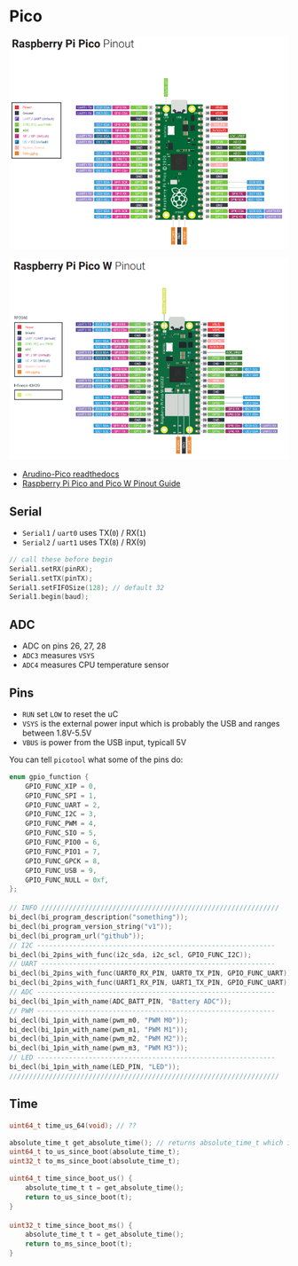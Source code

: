 # Pico

![](./pico-pinout.png)

![](./pico-w-pinout.png)

- [Arudino-Pico readthedocs](https://arduino-pico.readthedocs.io/en/latest/index.html)
- [Raspberry Pi Pico and Pico W Pinout Guide](https://randomnerdtutorials.com/raspberry-pi-pico-w-pinout-gpios/)

## Serial

- `Serial1` / `uart0` uses TX(`0`) / RX(`1`)
- `Serial2` / `uart1` uses TX(`8`) / RX(`9`)

```cpp
// call these before begin
Serial1.setRX(pinRX);
Serial1.setTX(pinTX);
Serial1.setFIFOSize(128); // default 32
Serial1.begin(baud);
```


## ADC

- ADC on pins 26, 27, 28
- `ADC3` measures `VSYS`
- `ADC4` measures CPU temperature sensor

## Pins

- `RUN` set `LOW` to reset the uC
- `VSYS` is the external power input which is probably the USB and ranges between 1.8V-5.5V
- `VBUS` is power from the USB input, typicall 5V

You can tell `picotool` what some of the pins do:

```c
enum gpio_function {
    GPIO_FUNC_XIP = 0,
    GPIO_FUNC_SPI = 1,
    GPIO_FUNC_UART = 2,
    GPIO_FUNC_I2C = 3,
    GPIO_FUNC_PWM = 4,
    GPIO_FUNC_SIO = 5,
    GPIO_FUNC_PIO0 = 6,
    GPIO_FUNC_PIO1 = 7,
    GPIO_FUNC_GPCK = 8,
    GPIO_FUNC_USB = 9,
    GPIO_FUNC_NULL = 0xf,
};

// INFO ////////////////////////////////////////////////////////////
bi_decl(bi_program_description("something"));
bi_decl(bi_program_version_string("v1"));
bi_decl(bi_program_url("github"));
// I2C ------------------------------------------------------------
bi_decl(bi_2pins_with_func(i2c_sda, i2c_scl, GPIO_FUNC_I2C));
// UART -----------------------------------------------------------
bi_decl(bi_2pins_with_func(UART0_RX_PIN, UART0_TX_PIN, GPIO_FUNC_UART));
bi_decl(bi_2pins_with_func(UART1_RX_PIN, UART1_TX_PIN, GPIO_FUNC_UART));
// ADC ------------------------------------------------------------
bi_decl(bi_1pin_with_name(ADC_BATT_PIN, "Battery ADC"));
// PWM ------------------------------------------------------------
bi_decl(bi_1pin_with_name(pwm_m0, "PWM M0"));
bi_decl(bi_1pin_with_name(pwm_m1, "PWM M1"));
bi_decl(bi_1pin_with_name(pwm_m2, "PWM M2"));
bi_decl(bi_1pin_with_name(pwm_m3, "PWM M3"));
// LED ------------------------------------------------------------
bi_decl(bi_1pin_with_name(LED_PIN, "LED"));
////////////////////////////////////////////////////////////////////
```

## Time

```c
uint64_t time_us_64(void); // ??
```

```c
absolute_time_t get_absolute_time(); // returns absolute_time_t which is struct{uint64_t}
uint64_t to_us_since_boot(absolute_time_t);
uint32_t to_ms_since_boot(absolute_time_t);
```

```c
uint64_t time_since_boot_us() {
    absolute_time_t t = get_absolute_time();
    return to_us_since_boot(t);
}

uint32_t time_since_boot_ms() {
    absolute_time_t t = get_absolute_time();
    return to_ms_since_boot(t);
}
```